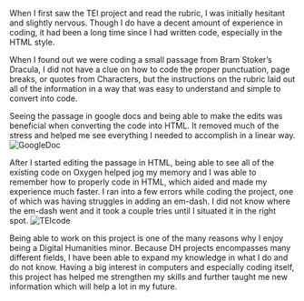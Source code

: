 When I first saw the TEI project and read the rubric, I was initially hesitant and slightly nervous. Though I do have a decent amount of experience in coding, it had been a long time since I had written code, especially in the HTML style. 

When I found out we were coding a small passage from Bram Stoker’s Dracula, I did not have a clue on how to code the proper punctuation, page breaks, or quotes from Characters, but the instructions on the rubric laid out all of the information in a way that was easy to understand and simple to convert into code. 

Seeing the passage in google docs and being able to make the edits was beneficial when converting the code into HTML. It removed much of the stress and helped me see everything I needed to accomplish in a linear way.
![GoogleDoc](https://longdavis5.github.io/Davis-Long/images/TEIgoogledoc.png)

After I started editing the passage in HTML, being able to see all of the existing code on Oxygen helped jog my memory and I was able to remember how to properly code in HTML, which aided and made my experience much faster. I ran into a few errors while coding the project, one of which was having struggles in adding an em-dash. I did not know where the em-dash went and it took a couple tries until I situated it in the right spot.
![TEIcode](https://longdavis5.github.io/Davis-Long/images/TEIcode.png)

Being able to work on this project is one of the many reasons why I enjoy being a Digital Humanities minor. Because DH projects encompasses many different fields, I have been able to expand my knowledge in what I do and do not know. Having a big interest in computers and especially coding itself, this project has helped me strengthen my skills and further taught me new information which will help a lot in my future.
